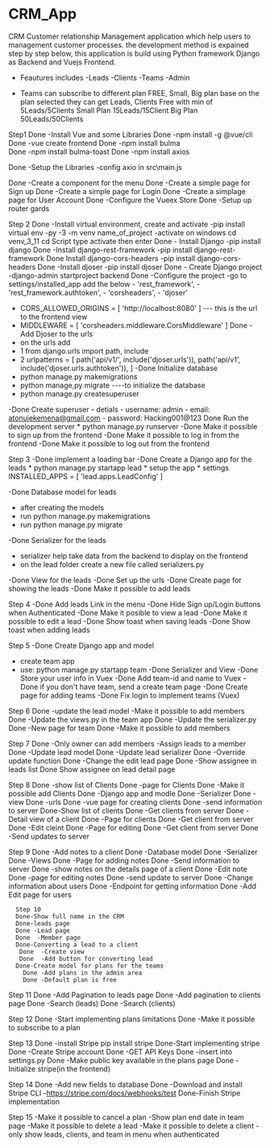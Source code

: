 # CRM_App
CRM  Customer relationship Management application which help users to management customer
processes. the development method is expained step by step below, this application is build using Python framework Django as Backend and Vuejs Frontend.

* Feautures includes
-Leads
-Clients
-Teams 
-Admin 

* Teams can subscribe to different plan FREE, Small, Big plan base on the plan 
selected they can get Leads, Clients Free with min of 5Leads/5Clients
Small Plan 15Leads/15Client Big Plan 50Leads/50Clients




Step1
Done -Install Vue and some Libraries
 Done -npm install -g @vue/cli
 Done -vue create frontend
 Done -npm install bulma  
 Done -npm install bulma-toast
 Done -npm install axios

Done -Setup the Libraries
   -config axio in src\main.js

 
Done -Create a component for the menu
Done -Create a simple page for Sign up
Done -Create a simple page for Login
Done -Create a simplage page for User Account
Done -Configure the Vueex Store
Done -Setup up router gards

Step 2
Done -Install virtual environment, create and activate
   -pip install virtual env
   -py -3 -m venv name_of_project
   -activate on windows cd venv_3_11 cd Script type activate then enter
Done - Install Django
   -pip install django
Done -Install django-rest-framework
   -pip install django-rest-framework
Done Install django-cors-headers
   -pip install django-cors-headers
Done -Install djoser
   -pip install djoser
Done - Create Django project
    -django-admin startproject backend
Done -Configure the project
  -go to settings/installed_app add the below
       - 'rest_framework',
       - 'rest_framework.authtoken',
       - 'corsheaders',
       - 'djoser'
  - CORS_ALLOWED_ORIGINS = [
    'http://localhost:8080'
   ] --- this is the url to the frontend view
  - MIDDLEWARE = [
    'corsheaders.middleware.CorsMiddleware'
   ]
Done - Add Djoser to the urls
  - on the urls add
  - 1 from django.urls import path, include
  -  2  urlpatterns = [ 
    path('api/v1/', include('djoser.urls')),
    path('api/v1', include('djoser.urls.authtoken')),
    ]
-Done Initialize database
   - python manage.py makemigrations
   - python manage,py migrate ----to initialize the database
   - python manage.py createsuperuser
     
-Done Create superuser
     - detials
     - username: admin
     - email: atonujekemena@gmail.com
     - password: Hacking001@123
Done Run the development server
    * python manage.py runserver
-Done Make it possible to sign up from the frontend
-Done Make it possible to log in from the frontend
-Done Make it possible to log out from the frontend 

Step 3
-Done   implement a loading bar
-Done Create a Django app for the leads
      * python manage.py startapp lead
      * setup the app
      * settings INSTALLED_APPS = [
         'lead.apps.LeadConfig'
      ]
       
-Done Database model for leads
   * after creating the models
   * run python manage.py makemigrations
   * run python manage.py migrate

-Done Serializer for the leads
 * serializer help take data from the backend to display on the frontend
 * on the lead folder create a new file called serializers.py

-Done View for the leads
-Done Set up the urls
-Done Create page for showing the leads
-Done Make it possible to add leads

Step 4
-Done Add leads Link in the menu
-Done Hide Sign up/Login buttons when Authenticated
-Done Make it posible to view a lead
-Done Make it possible to edit a lead
-Done Show toast when saving leads
-Done Show toast when adding leads

Step 5
-Done Create Django app and model
   * create team app
   * use: python manage.py startapp team
-Done Serializer and View
-Done Store your user info in Vuex
-Done Add team-id and name to Vuex
-Done if you don't have team, send a create team page
-Done Create page for adding teams
-Done Fix login to implement teams (Vuex)

Step 6
Done -update the lead model
-Make it possible to add members
   Done -Update the views.py in the team app
   Done -Update the serializer.py
   Done -New page for team
   Done -Make it possible to add members

   Step 7
   Done -Only owner can add members
   -Assign leads to a member
     Done -Update lead model
     Done -Update lead serializer
     Done  -Override update function
     Done  -Change the edit lead page
  Done -Show assignee in leads list
  Done  Show assignee on lead detail page

   Step 8
   Done -show list of Clients
   Done -page for Clients
   Done -Make it possible add Clients
      Done -Django app and modle
      Done -Serializer
      Done -view
      Done -urls
      Done -vue page for creating clients
      Done -send information to server
   Done-Show list of clients
     Done -Get clients from server
   Done -Detail view of a client
   Done  -Page for clients
   Done   -Get client from server
   Done -Edit cleint
   Done   -Page for editing
   Done   -Get client from server
   Done   -Send updates to server

   Step 9
   Done -Add notes to a client
     Done -Database model
     Done -Serializer
     Done -Views
     Done -Page for adding notes
     Done -Send information to server
     Done -show notes on the details page of a client
     Done -Edit note
        Done -page for editing notes
        Done -send update to server
     Done -Change information about users
       Done -Endpoint for getting information
       Done -Add Edit page for users

      
      Step 10
      Done-Show full name in the CRM
      Done-leads page
      Done -Lead page
      Done  -Member page
      Done-Converting a lead to a client
       Done  -Create view
       Done  -Add button for converting lead
      Done-Create model for plans for the teams
        Done -Add plans in the admin area
        Done -Default plan is free

Step 11
Done -Add Pagination to leads page
Done -Add pagination to clients page
Done -Search (leads)
Done -Search (clients)

Step 12
Done -Start implementing plans limitations
Done -Make it possible to subscribe to a plan

Step 13
Done -install Stripe
    pip install stripe
Done-Start implementing stripe
   Done -Create Stripe account
   Done -GET API Keys
      Done -insert into settings.py
Done -Make public key available in the plans page
Done -Initialize stripe(in the frontend)


Step 14
Done -Add new fields to database
Done -Download and install Stripe CLI
   -https://stripe.com/docs/webhooks/test
Done-Finish Stripe implementation

Step 15
-Make it possible to cancel a plan
-Show plan end date in team page
-Make it possible to delete a lead
-Make it possible to delete a client
-only show leads, clients, and team in menu when authenticated 



